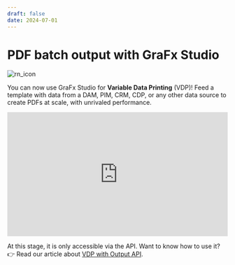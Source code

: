 ```yaml
---
draft: false
date: 2024-07-01
---
```


# PDF batch output with GraFx Studio

![rn_icon](https://chilipublishdocs.imgix.net/logos/CHILI_LOGOS_OK-10.svg)

You can now use GraFx Studio for **Variable Data Printing** (VDP)! Feed a template with data from a DAM, PIM, CRM, CDP, or any other data source to create PDFs at scale, with unrivaled performance.

<style type="text/css">
  .videoWrapper {
    position: relative;
    padding-bottom: 56.25%;
    height: 0;
    overflow: hidden;
}

.videoWrapper iframe {
    position: absolute;
    top: 0;
    left: 0;
    width: 100%;
    height: 100%;
}
</style>
<div class="videoWrapper">
<iframe src="https://www.youtube.com/embed/f6hQiLs--Q4?si=AXr9s-xZeXgjP7hm" title="YouTube video player" frameborder="0" allow="accelerometer; autoplay; clipboard-write; encrypted-media; gyroscope; picture-in-picture; web-share" referrerpolicy="strict-origin-when-cross-origin" allowfullscreen></iframe>
</div>

At this stage, it is only accessible via the API. Want to know how to use it? 👉 Read our article about [VDP with Output API](../../../../../GraFx-Developers/grafx-studio/supplementary-materials/variable-data-printing-with-output-api/).
